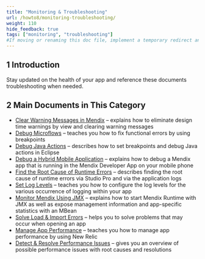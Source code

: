 ```yaml
---
title: "Monitoring & Troubleshooting"
url: /howto8/monitoring-troubleshooting/
weight: 110
hide_feedback: true
tags: ["monitoring", "troubleshooting"]
#If moving or renaming this doc file, implement a temporary redirect and let the respective team know they should update the URL in the product. See Mapping to Products for more details.
---
```


## 1 Introduction

Stay updated on the health of your app and reference these documents troubleshooting when needed.

## 2 Main Documents in This Category

* [Clear Warning Messages in Mendix](/howto8/monitoring-troubleshooting/clear-warning-messages/) – explains how to eliminate design time warnings by view and clearing warning messages
* [Debug Microflows](/howto8/monitoring-troubleshooting/debug-microflows/) – teaches you how to fix functional errors by using breakpoints
* [Debug Java Actions](/howto8/monitoring-troubleshooting/debug-java-actions/) – describes how to set breakpoints and debug Java actions in Eclipse
* [Debug a Hybrid Mobile Application](/howto8/monitoring-troubleshooting/debug-a-hybrid-mobile-application/) – explains how to debug a Mendix app that is running in the Mendix Developer App on your mobile phone
* [Find the Root Cause of Runtime Errors](/howto8/monitoring-troubleshooting/finding-the-root-cause-of-runtime-errors/) – describes finding the root cause of runtime errors via Studio Pro and via the application logs
* [Set Log Levels](/howto8/monitoring-troubleshooting/log-levels/) – teaches you how to configure the log levels for the various occurrence of logging within your app
* [Monitor Mendix Using JMX](/howto8/monitoring-troubleshooting/monitoring-mendix-using-jmx/) – explains how to start Mendix Runtime with JMX as well as expose management information and app-specific statistics with an MBean
* [Solve Load & Import Errors](/howto8/monitoring-troubleshooting/solving-load-and-import-errors/) – helps you to solve problems that may occur when opening an app
* [Manage App Performance](/howto8/monitoring-troubleshooting/manage-app-performance/) – teaches you how to manage app performance by using New Relic
* [Detect & Resolve Performance Issues](/howto8/monitoring-troubleshooting/detect-and-resolve-performance-issues/) – gives you an overview of possible performance issues with root causes and resolutions
